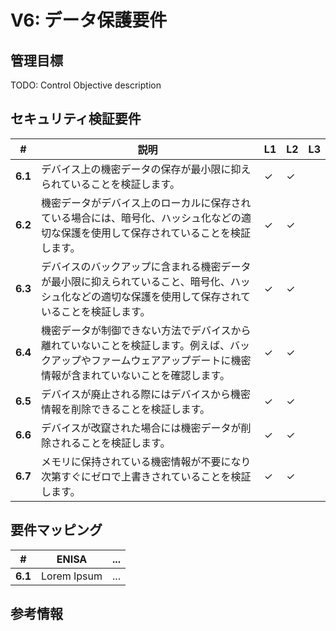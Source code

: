 # V6: データ保護要件

## 管理目標
TODO: Control Objective description

## セキュリティ検証要件

| # | 説明 | L1 | L2 | L3 |
| -- | ---------------------- | - | - | - |
| **6.1**| デバイス上の機密データの保存が最小限に抑えられていることを検証します。 | ✓ | ✓ |   |
| **6.2**| 機密データがデバイス上のローカルに保存されている場合には、暗号化、ハッシュ化などの適切な保護を使用して保存されていることを検証します。 | ✓ | ✓ |   |
| **6.3**| デバイスのバックアップに含まれる機密データが最小限に抑えられていること、暗号化、ハッシュ化などの適切な保護を使用して保存されていることを検証します。 | ✓ | ✓ |   |
| **6.4**| 機密データが制御できない方法でデバイスから離れていないことを検証します。例えば、バックアップやファームウェアアップデートに機密情報が含まれていないことを確認します。 | ✓ | ✓ |   |
| **6.5**| デバイスが廃止される際にはデバイスから機密情報を削除できることを検証します。 | ✓ | ✓ |   |
| **6.6**| デバイスが改竄された場合には機密データが削除されることを検証します。 | ✓ | ✓ |   |
| **6.7**| メモリに保持されている機密情報が不要になり次第すぐにゼロで上書きされていることを検証します。 | ✓ | ✓ |   |

## 要件マッピング

| #| ENISA | ... |
| -- | ---------------------- | ---------------------- |
|**6.1**| Lorem Ipsum | ... |

## 参考情報

